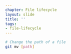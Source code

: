 ```yaml
---
chapter: File lifecycle
layout: slide
title: ''
tags:
- file-lifecycle
---
```


```bash
# Change the path of a file
git mv [path]
```
